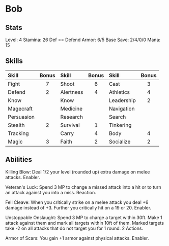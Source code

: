 # Bob

## Stats

Level: 4
Stamina: 26
Def == Defend
Armor: 6/5
Base Save: 2/4/0/0
Mana: 15

## Skills

| Skill      | Bonus | Skill     | Bonus | Skill      | Bonus |
| :--------- | :---: | :-------- | :---: | :--------- | :---: |
| Fight      |   7   | Shoot     |   6   | Cast       |   3   |
| Defend     |   2   | Alertness |   4   | Athletics  |   4   |
| Know       |       | Know      |       | Leadership |   2   |
| Magecraft  |       | Medicine  |       | Navigation |       |
| Persuasion |       | Research  |       | Search     |       |
| Stealth    |   2   | Survival  |   1   | Tinkering  |       |
| Tracking   |       | Carry     |   4   | Body       |   4   |
| Magic      |   3   | Faith     |   2   | Socialize  |   2   |

## Abilities 
Killing Blow: Deal 1/2 your level (rounded up) extra damage on melee attacks. Enabler.

Veteran's Luck: Spend 3 MP to change a missed attack into a hit or to turn an attack against you into a miss. Reaction.

Fell Cleave: When you critically strike on a melee attack you deal +6 damage instead of +3. Further you critically hit on a 19 or 20. Enabler.

Unstoppable Onslaught: Spend 3 MP to charge a target within 30ft. Make 1 attack against them and mark all targets within 10ft of them. Marked targets take -2 on all attacks that do not target you for 1 round. 2 Actions.

Armor of Scars: You gain +1 armor against physical attacks. Enabler.